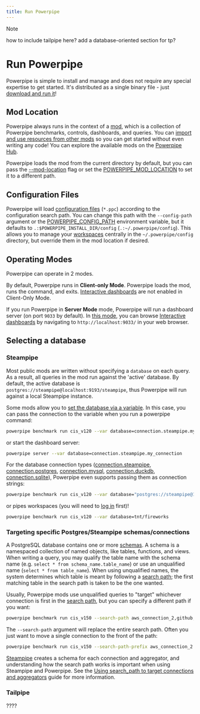 ```yaml
---
title: Run Powerpipe
---
```


>[!NOTE]
> how to include tailpipe here? add a database-oriented section for tp?


# Run Powerpipe

Powerpipe is simple to install and manage and does not require any special expertise to get started.  It's distributed as a single binary file - just [download and run it](/downloads)!

## Mod Location
Powerpipe always runs in the context of a [mod](/docs/build), which is a collection of Powerpipe benchmarks, controls, dashboards, and queries.  You can [import and use resources from other mods](/docs/build/mod-dependencies) so you can get started without even writing any code! You can explore the available mods on the [Powerpipe Hub](https://hub.powerpipe.io/).

Powerpipe loads the mod from the current directory by default, but you can pass the [--mod-location](/docs/reference/cli#global-flags) flag or set the [POWERPIPE_MOD_LOCATION](/docs/reference/env-vars/powerpipe_mod_location) to set it to a different path.  

## Configuration Files
Powerpipe will load [configuration files](/docs/reference/config-files) (`*.ppc`) according to the configuration search path.  You can change this path with the `--config-path` argument or the [POWERPIPE_CONFIG_PATH](/docs/reference/env-vars/powerpipe_config_path) environment variable, but it defaults to `.:$POWERPIPE_INSTALL_DIR/config` (`.:~/.powerpipe/config`).  This allows you to manage your [workspaces](/docs/run/workspaces) centrally in the `~/.powerpipe/config` directory, but override them in the mod location if desired.

## Operating Modes

Powerpipe can operate in 2 modes.

By default, Powerpipe runs in **Client-only Mode**.  Powerpipe loads the mod, runs the command, and exits.  [Interactive dashboards](/docs/run/dashboard) are not enabled in Client-Only Mode.

If you run Powerpipe in **Server Mode** mode, Powerpipe will run a dashboard server (on port `9033` by default).  In [this mode](/docs/run/server), you can browse [Interactive dashboards](/docs/run/dashboard) by navigating to `http://localhost:9033/` in your web browser.

## Selecting a database

### Steampipe

Most public mods are written without specifying a `database` on each query.  As a result, all queries in the mod run against the 'active' database. By default, the active database is `postgres://steampipe@localhost:9193/steampipe`, thus Powerpipe will run against a local Steampipe instance.

Some mods allow you to [set the database via a variable](/docs/build/mod-database). In this case, you can pass the connection to the variable when you run a powerpipe command:

```bash
powerpipe benchmark run cis_v120 --var database=connection.steampipe.my_connection
```

or start the dashboard server:

```bash
powerpipe server --var database=connection.steampipe.my_connection
```

For the database connection types ([connection.steampipe](/docs/reference/config-files/connection/steampipe),  [connection.postgres](/docs/reference/config-files/connection/postgres), [connection.mysql](/docs/reference/config-files/connection/mysql), [connection.duckdb](/docs/reference/config-files/connection/duckdb), [connection.sqlite](/docs/reference/config-files/connection/sqlite)), Powerpipe even supports passing them as connection strings:

```bash
powerpipe benchmark run cis_v120 --var database="postgres://steampipe@127.0.0.1:9193/steampipe"
```

or pipes workspaces (you will need to [log in](/docs/reference/cli/login) first)!
```bash
powerpipe benchmark run cis_v120 --var database=tnt/fireworks
```

### Targeting specific Postgres/Steampipe schemas/connections 

A PostgreSQL database contains one or more [schemas](https://www.postgresql.org/docs/current/ddl-schemas.html). A schema is a namespaced collection of named objects, like tables, functions, and views.   When writing a query, you may qualify the table name with the schema name (e.g. `select * from schema_name.table_name`) or use an unqualified name (`select * from table_name`).  When using unqualified names, the system determines which table is meant by following a [search path](https://www.postgresql.org/docs/current/ddl-schemas.html#DDL-SCHEMAS-PATH); the first matching table in the search path is taken to be the one wanted. 

Usually, Powerpipe mods use unqualified queries to "target" whichever connection is first in the [search path](https://steampipe.io/docs/guides/search-path), but you can specify a different path if you want:

```bash
powerpipe benchmark run cis_v150 --search-path aws_connection_2,github,slack
```

The `--search-path` argument will replace the entire search path.  Often you just want to move a single connection to the front of the path:

```bash
powerpipe benchmark run cis_v150 --search-path-prefix aws_connection_2
```

[Steampipe](https://steampipe.io) creates a schema for each connection and aggregator, and understanding how the search path works is important when using Steampipe and Powerpipe. See the [Using search_path to target connections and aggregators](https://steampipe.io/docs/guides/search-path) guide for more information.


### Tailpipe

????